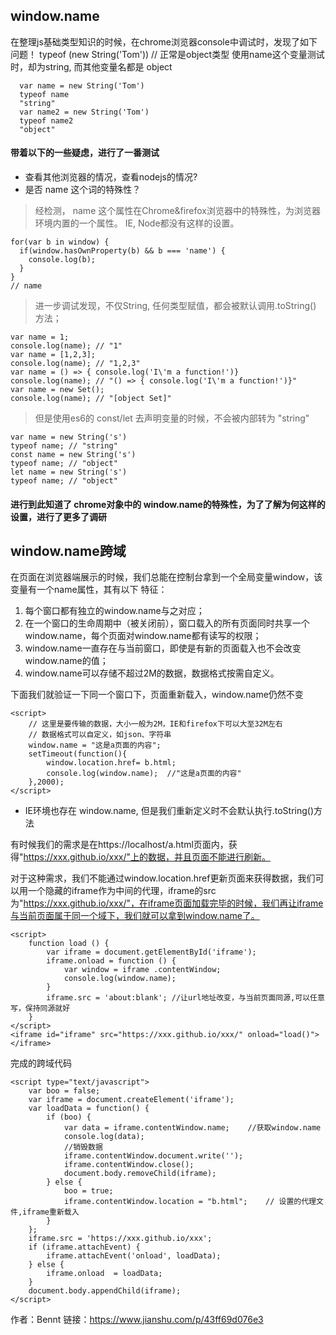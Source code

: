## window.name

在整理js基础类型知识的时候，在chrome浏览器console中调试时，发现了如下问题！
typeof (new String('Tom')) // 正常是object类型
使用name这个变量测试时，却为string, 而其他变量名都是 object
```
  var name = new String('Tom')
  typeof name
  "string"
  var name2 = new String('Tom')
  typeof name2
  "object"
```


#### 带着以下的一些疑虑，进行了一番测试
* 查看其他浏览器的情况，查看nodejs的情况?
* 是否 name 这个词的特殊性？


> 经检测， name 这个属性在Chrome&firefox浏览器中的特殊性，为浏览器环境内置的一个属性。
> IE, Node都没有这样的设置。

```
for(var b in window) { 
  if(window.hasOwnProperty(b) && b === 'name') {
    console.log(b); 
  } 
}
// name
```

> 进一步调试发现，不仅String, 任何类型赋值，都会被默认调用.toString() 方法；
```
var name = 1;
console.log(name); // "1"
var name = [1,2,3];
console.log(name); // "1,2,3"
var name = () => { console.log('I\'m a function!')}
console.log(name); // "() => { console.log('I\'m a function!')}"
var name = new Set();
console.log(name); // "[object Set]"
```


> 但是使用es6的 const/let 去声明变量的时候，不会被内部转为 "string"
```
var name = new String('s')
typeof name; // "string"
const name = new String('s')
typeof name; // "object"
let name = new String('s')
typeof name; // "object"

```

#### 进行到此知道了 chrome对象中的 window.name的特殊性，为了了解为何这样的设置，进行了更多了调研

## window.name跨域
在页面在浏览器端展示的时候，我们总能在控制台拿到一个全局变量window，该变量有一个name属性，其有以下 特征：
1. 每个窗口都有独立的window.name与之对应；
2. 在一个窗口的生命周期中（被关闭前），窗口载入的所有页面同时共享一个window.name，每个页面对window.name都有读写的权限；
3. window.name一直存在与当前窗口，即使是有新的页面载入也不会改变window.name的值；
4. window.name可以存储不超过2M的数据，数据格式按需自定义。

下面我们就验证一下同一个窗口下，页面重新载入，window.name仍然不变

```
<script>
    // 这里是要传输的数据，大小一般为2M，IE和firefox下可以大至32M左右
    // 数据格式可以自定义，如json、字符串
    window.name = "这是a页面的内容"; 
    setTimeout(function(){
        window.location.href= b.html;
        console.log(window.name);  //"这是a页面的内容"
    },2000);
</script>
```

* IE环境也存在 window.name, 但是我们重新定义时不会默认执行.toString()方法

有时候我们的需求是在https://localhost/a.html页面内，获得"https://xxx.github.io/xxx/"上的数据，并且页面不能进行刷新。

对于这种需求，我们不能通过window.location.href更新页面来获得数据，我们可以用一个隐藏的iframe作为中间的代理，iframe的src为"https://xxx.github.io/xxx/"，在iframe页面加载完毕的时候，我们再让iframe与当前页面属于同一个域下，我们就可以拿到window.name了。

```
<script>
    function load () {
        var iframe = document.getElementById('iframe');
        iframe.onload = function () {
            var window = iframe .contentWindow;
            console.log(window.name);
        }
        iframe.src = 'about:blank'; //让url地址改变，与当前页面同源,可以任意写，保持同源就好
    }
</script>
<iframe id="iframe" src="https://xxx.github.io/xxx/" onload="load()"></iframe>
```

完成的跨域代码
```
<script type="text/javascript">
    var boo = false;
    var iframe = document.createElement('iframe');
    var loadData = function() {
        if (boo) {
            var data = iframe.contentWindow.name;    //获取window.name
            console.log(data); 
            //销毁数据   
            iframe.contentWindow.document.write('');
            iframe.contentWindow.close();
            document.body.removeChild(iframe);
        } else {
            boo = true;
            iframe.contentWindow.location = "b.html";    // 设置的代理文件,iframe重新载入
        }  
    };
    iframe.src = 'https://xxx.github.io/xxx';
    if (iframe.attachEvent) {
        iframe.attachEvent('onload', loadData);
    } else {
        iframe.onload  = loadData;
    }
    document.body.appendChild(iframe);
</script>
```


作者：Bennt
链接：https://www.jianshu.com/p/43ff69d076e3
